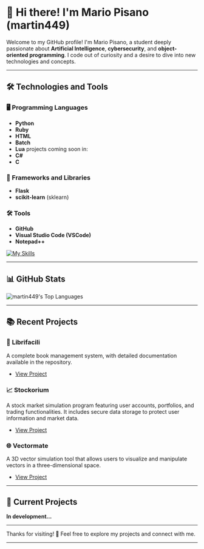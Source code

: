 # 👋 Hi there! I'm Mario Pisano (martin449)

Welcome to my GitHub profile! I'm Mario Pisano, a student deeply passionate about **Artificial Intelligence**, **cybersecurity**, and **object-oriented programming**. I code out of curiosity and a desire to dive into new technologies and concepts.

---

## 🛠️ Technologies and Tools

### 🖥️ Programming Languages
- **Python**
- **Ruby**
- **HTML**
- **Batch**
- **Lua**
projects coming soon in:
- **C#** 
- **C**

### 🔧 Frameworks and Libraries
- **Flask**
- **scikit-learn** (sklearn)

### 🛠️ Tools
- **GitHub**
- **Visual Studio Code (VSCode)**
- **Notepad++**

[![My Skills](https://skillicons.dev/icons?i=python,ruby,html,github,vscode,c,cs)](https://skillicons.dev)

---

## 📊 GitHub Stats

![martin449's Top Languages](https://github-readme-stats.vercel.app/api/top-langs/?username=martino449&layout=pie&theme=radical)

---

## 📚 Recent Projects

### 📖 **Librifacili**
A complete book management system, with detailed documentation available in the repository.
- [View Project](https://github.com/martino449/Librifacili/blob/main/README.md)

### 📈 **Stockorium**
A stock market simulation program featuring user accounts, portfolios, and trading functionalities. It includes secure data storage to protect user information and market data.
- [View Project](https://github.com/martino449/Stockorium)

### 🌐 **Vectormate**
A 3D vector simulation tool that allows users to visualize and manipulate vectors in a three-dimensional space.
- [View Project](https://github.com/martino449/Vectormate)

---

## 🚧 Current Projects

**In development...**

---

Thanks for visiting! 🚀 Feel free to explore my projects and connect with me.

---




